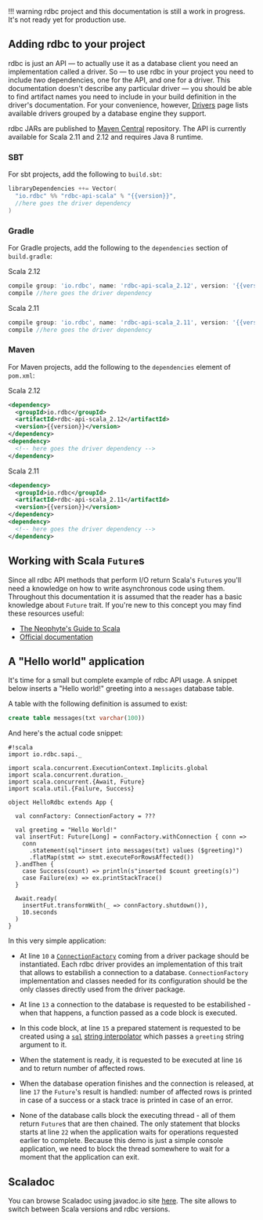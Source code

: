 <!---
 ! Copyright 2016-2017 Krzysztof Pado
 !
 ! Licensed under the Apache License, Version 2.0 (the "License");
 ! you may not use this file except in compliance with the License.
 ! You may obtain a copy of the License at
 !
 !     http://www.apache.org/licenses/LICENSE-2.0
 !
 ! Unless required by applicable law or agreed to in writing, software
 ! distributed under the License is distributed on an "AS IS" BASIS,
 ! WITHOUT WARRANTIES OR CONDITIONS OF ANY KIND, either express or implied.
 ! See the License for the specific language governing permissions and
 ! limitations under the License. 
 -->
!!! warning
    rdbc project and this documentation is still a work in progress.
    It's not ready yet for production use.
    
## Adding rdbc to your project

rdbc is just an API — to actually use it as a database client you need
an implementation called a driver. So — to use rdbc in your project you need
to include *two* dependencies, one for the API, and one for a driver. This 
documentation doesn't describe any particular driver — you should be able to
find artifact names you need to include in your build definition in the driver's
documentation. For your convenience, however, [Drivers](../drivers.md) page lists available
drivers grouped by a database engine they support.

rdbc JARs are published to
[Maven Central](https://search.maven.org/#search%7Cga%7C1%7Cg%3A%22io.rdbc%22%20api)
repository. The API is currently available for Scala 2.11 and 2.12 and requires
Java 8 runtime.

### SBT
For sbt projects, add the following to `build.sbt`:
```scala
libraryDependencies ++= Vector(
  "io.rdbc" %% "rdbc-api-scala" % "{{version}}",
  //here goes the driver dependency
)
```

### Gradle
For Gradle projects, add the following to the `dependencies` section of `build.gradle`:

Scala 2.12
```groovy
compile group: 'io.rdbc', name: 'rdbc-api-scala_2.12', version: '{{version}}'
compile //here goes the driver dependency
```

Scala 2.11
```groovy
compile group: 'io.rdbc', name: 'rdbc-api-scala_2.11', version: '{{version}}'
compile //here goes the driver dependency
```

### Maven
For Maven projects, add the following to the `dependencies` element of `pom.xml`:

Scala 2.12
```xml
<dependency>
  <groupId>io.rdbc</groupId>
  <artifactId>rdbc-api-scala_2.12</artifactId>
  <version>{{version}}</version>
</dependency>
<dependency>
  <!-- here goes the driver dependency -->
</dependency>
```

Scala 2.11
```xml
<dependency>
  <groupId>io.rdbc</groupId>
  <artifactId>rdbc-api-scala_2.11</artifactId>
  <version>{{version}}</version>
</dependency>
<dependency>
  <!-- here goes the driver dependency -->
</dependency>
```

## Working with Scala `Future`s

Since all rdbc API methods that perform I/O return Scala's `Future`s you'll
need a knowledge on how to write asynchronous code using them. Throughout this 
documentation it is assumed that the reader has a basic knowledge about `Future`
trait. If you're new to this concept you may find these resources useful:

*  [The Neophyte's Guide to Scala](http://danielwestheide.com/blog/2013/01/09/the-neophytes-guide-to-scala-part-8-welcome-to-the-future.html)
*  [Official documentation](http://docs.scala-lang.org/overviews/core/futures.html)

## A "Hello world" application

It's time for a small but complete example of rdbc API usage. A snippet below
inserts a "Hello world!" greeting into a `messages` database table. 

A table with the following definition is assumed to exist:
```sql
create table messages(txt varchar(100))
```

And here's the actual code snippet:
```
#!scala
import io.rdbc.sapi._

import scala.concurrent.ExecutionContext.Implicits.global
import scala.concurrent.duration._
import scala.concurrent.{Await, Future}
import scala.util.{Failure, Success}

object HelloRdbc extends App {

  val connFactory: ConnectionFactory = ???

  val greeting = "Hello World!"
  val insertFut: Future[Long] = connFactory.withConnection { conn =>
    conn
      .statement(sql"insert into messages(txt) values ($greeting)")
      .flatMap(stmt => stmt.executeForRowsAffected())
  }.andThen {
    case Success(count) => println(s"inserted $count greeting(s)")
    case Failure(ex) => ex.printStackTrace()
  }

  Await.ready(
    insertFut.transformWith(_ => connFactory.shutdown()),
    10.seconds
  )
}
```
In this very simple application:

*  At line `10` a
   [`ConnectionFactory`]({{scaladocRoot}}/io/rdbc/sapi/ConnectionFactory.html)
   coming from a driver package should be instantiated. Each rdbc driver provides
   an implementation of this trait that allows to estabilish a connection to a database.
   `ConnectionFactory` implementation and classes needed for its configuration should
   be the only classes directly used from the driver package.

*  At line `13` a connection to the database is requested to be estabilished - 
   when that happens, a function passed as a code block is executed.

*  In this code block, at line `15` a prepared statement is requested to be
   created using a
   [`sql`]({{scaladocRoot}}/io/rdbc/sapi/SqlInterpolatorTrait$SqlInterpolator.html#sql(args:Any*):io.rdbc.sapi.SqlWithParams)
   [string interpolator](http://docs.scala-lang.org/overviews/core/string-interpolation.html)
   which passes a `greeting` string argument to it.

*  When the statement is ready, it is requested to be executed at line `16` and
   to return number of affected rows.
  
*  When the database operation finishes and the connection is released, at line
   `17` the `Future`'s result is handled: number of affected rows is printed in
   case of a success or a stack trace is printed in case of an error.
   
*  None of the database calls block the executing thread - all of them return
   `Future`s that are then chained. The only statement that blocks starts at line
   `22` when the application waits for operations requested earlier to complete.
   Because this demo is just a simple console application, we need to block the
   thread somewhere to wait for a moment that the application can exit.

## Scaladoc

You can browse Scaladoc using javadoc.io site 
[here](https://javadoc.io/doc/io.rdbc/rdbc-api-scala_2.12/{{version}}). The site
allows to switch between Scala versions and rdbc versions.

